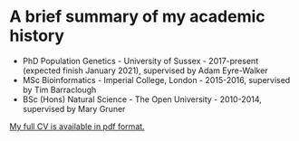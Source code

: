 A brief summary of my academic history
======
* PhD Population Genetics - University of Sussex - 2017-present (expected finish January 2021), supervised by Adam Eyre-Walker
* MSc Bioinformatics - Imperial College, London - 2015-2016, supervised by Tim Barraclough
* BSc (Hons) Natural Science - The Open University - 2010-2014, supervised by Mary Gruner


<a href="vivaksoni.github.io/_pages/Vivak_Soni_CV.pdf" target="_blank">My full CV is available in pdf format.</a>

